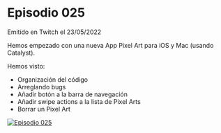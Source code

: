 # Episodio 025

Emitido en Twitch el 23/05/2022 

Hemos empezado con una nueva App Pixel Art para iOS y Mac (usando Catalyst).

Hemos visto: 

- Organización del código
- Arreglando bugs
- Añadir botón a la barra de navegación
- Añadir swipe actions a la lista de Pixel Arts
- Borrar un Pixel Art

[![Episodio 025](http://img.youtube.com/vi/3zh89AfPtxc/0.jpg)](https://youtu.be/3zh89AfPtxc )
